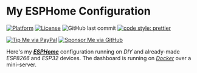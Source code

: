 # My ESPHome Configuration

[![Platform](https://img.shields.io/badge/platform-ESPHome-red)](https://esphome.io/)
[![License](https://img.shields.io/github/license/danimart1991/esphome-config.svg)](/LICENSE)
![GitHub last commit](https://img.shields.io/github/last-commit/danimart1991/esphome-config)
[![code style: prettier](https://img.shields.io/badge/code_style-prettier-ff69b4.svg?style=flat-square)](https://github.com/prettier/prettier)

[![Tip Me via PayPal](https://img.shields.io/badge/PayPal-tip%20me-blue.svg?logo=paypal&style=flat)](https://www.paypal.me/danimart1991)
[![Sponsor Me via GitHub](https://img.shields.io/badge/GitHub-sponsor%20me-blue.svg?logo=github&style=flat)](https://github.com/sponsors/danimart1991)

Here's my [**_ESPHome_**](https://esphome.io/) configuration running on _DIY_ and already-made _ESP8266_ and _ESP32_ devices. The dashboard is running on [_Docker_](https://www.docker.com/) over a mini-server.
